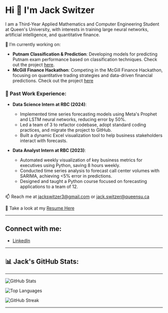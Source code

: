 # Hi 👋 I'm Jack Switzer

I am a Third-Year Applied Mathematics and Computer Engineering Student at Queen's University, with interests in training large neural networks, artificial intelligence, and quantitative finance.

🚀 I’m currently working on:
- **Putnam Classification & Prediction**: Developing models for predicting Putnam exam performance based on classification techniques. Check out the project [here](https://github.com/JackSwitzer/PutnamPrediction).
- **McGill Finance Hackathon**: Competing in the McGill Finance Hackathon, focusing on quantitative trading strategies and data-driven financial predictions. Check out the project [here](https://github.com/IsaiahIruoha/ml-algorithmic-trading/)

### 💼 Past Work Experience:
- **Data Science Intern at RBC (2024)**: 
   - Implemented time series forecasting models using Meta's Prophet and LSTM neural networks, reducing error by 50%.
   - Led a team of 3 to refactor codebase, adopt standard coding practices, and migrate the project to GitHub.
   - Built a dynamic Excel visualization tool to help business stakeholders interact with forecasts.
  
- **Data Analyst Intern at RBC (2023)**:
   - Automated weekly visualization of key business metrics for executives using Python, saving 8 hours weekly.
   - Conducted time series analysis to forecast call center volumes with SARIMA, achieving <5% error in predictions.
   - Designed and taught a Python course focused on forecasting applications to a team of 12.

📫 Reach me at jackswitzer3@gmail.com or jack.switzer@queensu.ca

📄 Take a look at my [Resume Here](https://github.com/JackSwitzer/JackSwitzer/blob/main/JackSwitzerResume.pdf)

---

## Connect with me:
- [LinkedIn](https://www.linkedin.com/in/jack-switzer-/)

---

## 📊 Jack's GitHub Stats:

---

![GitHub Stats](https://github-readme-stats.vercel.app/api?username=JackSwitzer&count_private=true&show_icons=true&theme=default)

![Top Languages](https://github-readme-stats.vercel.app/api/top-langs/?username=JackSwitzer&layout=compact&theme=default)

![GitHub Streak](https://github-readme-streak-stats.herokuapp.com/?user=JackSwitzer&theme=default)

---


